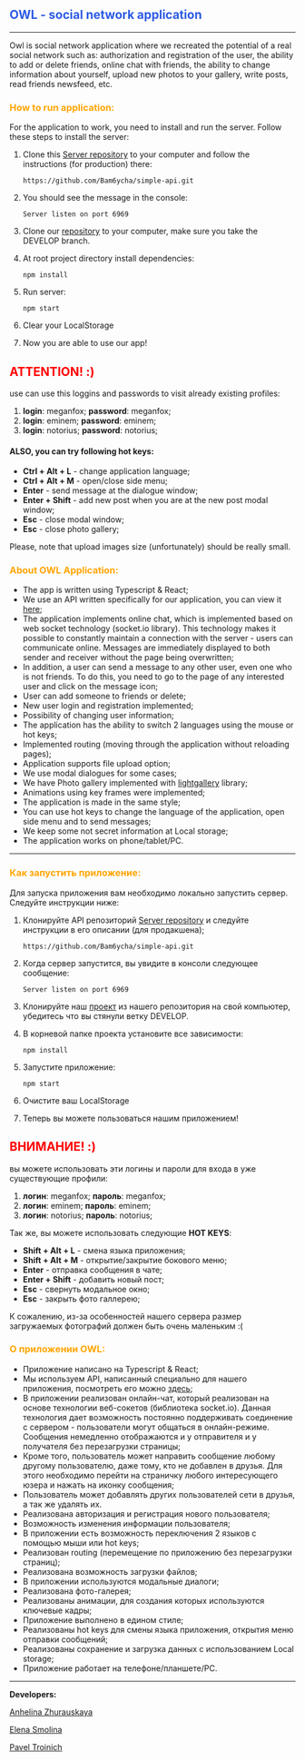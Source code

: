 ## <span style="color: #2D5BE3">OWL - social network application</span>
___

Owl is social network application where we recreated the potential of a real social network such as: authorization and registration of the user, the ability to add or delete friends, online chat with friends, the ability to change information about yourself, upload new photos to your gallery, write posts, read friends newsfeed, etc.

### <span style="color: orange">How to run application:</span>

For the application to work, you need to install and run the server. Follow these steps to install the server:

  1. Clone this [Server repository](https://github.com/Bam6ycha/simple-api) to your computer and follow the instructions (for production) there:  

        `https://github.com/Bam6ycha/simple-api.git`

2. You should see the message in the console:

      `Server listen on port 6969`
3. Clone our [repository](https://github.com/zhuravskayalina/rss-social-network) to your computer, make sure you take the DEVELOP branch.

  1. At root project directory install dependencies:

        `npm install`
  1. Run server:

        `npm start`
2. Clear your LocalStorage
3. Now you are able to use our app!

## <span style="color:red">ATTENTION! :)</span>
use can use this loggins and passwords to visit already existing profiles:
1. **login**: meganfox; **password**: meganfox;
2. **login**: eminem; **password**: eminem;
3. **login**: notorius; **password**: notorius;

####  ALSO, you can try following hot keys:
* **Ctrl + Alt + L** - change application language;
* **Ctrl + Alt + M** - open/close side menu;
* **Enter** - send message at the dialogue window;
* **Enter + Shift** - add new post when you are at the new post modal window;
* **Esc** - close modal window;
* **Esc** - close photo gallery;

Please, note that upload images size (unfortunately) should be really small.

### <span style="color: orange">**About OWL Application:**</span>
* The app is written using Typescript & React;
* We use an API written specifically for our application, you can view it [here](https://github.com/Bam6ycha/simple-api);
* The application implements online chat, which is implemented based on web socket technology (socket.io library). This technology makes it possible to constantly maintain a connection with the server - users can communicate online. Messages are immediately displayed to both sender and receiver without the page being overwritten;
* In addition, a user can send a message to any other user, even one who is not friends. To do this, you need to go to the page of any interested user and click on the message icon;
* User can add someone to friends or delete; 
* New user login and registration implemented;
* Possibility of changing user information;
* The application has the ability to switch 2 languages using the mouse or hot keys;
* Implemented routing (moving through the application without reloading pages);
* Application supports file upload option;
* We use modal dialogues for some cases;
* We have Photo gallery implemented with [lightgallery](https://www.npmjs.com/package/lightgallery) library;
* Animations using key frames were implemented;
* The application is made in the same style;
* You can use hot keys to change the language of the application, open side menu and to send messages;
* We keep some not secret information at Local storage;
* The application works on phone/tablet/PC.

___
### <span style="color: orange">Как запустить приложение: </span>

Для запуска приложения вам необходимо локально запустить сервер. Следуйте инструкции ниже:

1. Клонируйте API репозиторий [Server repository](https://github.com/Bam6ycha/simple-api) и следуйте инструкции в его описании (для продакшена);

   `https://github.com/Bam6ycha/simple-api.git`

2. Когда сервер запустится, вы увидите в консоли следующее сообщение:

   `Server listen on port 6969`
3. Клонируйте наш [проект](https://github.com/zhuravskayalina/rss-social-network) из нашего репозитория на свой компьютер, убедитесь что вы стянули ветку DEVELOP.

1. В корневой папке проекта установите все зависимости:

   `npm install`
1. Запустите приложение:

     `npm start`
2. Очистите ваш LocalStorage
3. Теперь вы можете пользоваться нашим приложением!

## <span style="color:red">ВНИМАНИЕ! :)</span>
вы можете использовать эти логины и пароли для входа в уже существующие профили:
1. **логин**: meganfox; **пароль**: meganfox;
2. **логин**: eminem; **пароль**: eminem;
3. **логин**: notorius; **пароль**: notorius;

Так же, вы можете использовать следующие **HOT KEYS**:

* **Shift + Alt + L** - смена языка приложения;
* **Shift + Alt + M** - открытие/закрытие бокового меню;
* **Enter** - отправка сообщения в чате;
* **Enter + Shift** - добавить новый пост;
* **Esc** - свернуть модальное окно;
* **Esc** - закрыть фото галлерею;

К сожалению, из-за особенностей нашего сервера размер загружаемых фотографий должен быть очень маленьким :(

### <span style="color: orange">**О приложении OWL:**</span>
* Приложение написано на Typescript & React;
* Мы используем API, написанный специально для нашего приложения, посмотреть его можно [здесь](https://github.com/Bam6ycha/simple-api);
* В приложении реализован онлайн-чат, который реализован на основе технологии веб-сокетов (библиотека socket.io). Данная технология дает возможность постоянно поддерживать соединение с сервером - пользователи могут общаться в онлайн-режиме. Сообщения немедленно отображаются и у отправителя и у получателя без перезагрузки страницы;
* Кроме того, пользователь может направить сообщение любому другому пользователю, даже тому, кто не добавлен в друзья. Для этого необходимо перейти на страничку любого интересующего юзера и нажать на иконку сообщения;
* Пользователь может добавлять других пользователей сети в друзья, а так же удалять их.
* Реализована авторизация и регистрация нового пользователя;
* Возможность изменения информации пользователя;
* В приложении есть возможность переключения 2 языков с помощью мыши или hot keys;
* Реализован routing (перемещение по приложению без перезагрузки страниц);
* Реализована возможность загрузки файлов;
* В приложении используются модальные диалоги;
* Реализована фото-галерея;
* Реализованы анимации, для создания которых используются ключевые кадры;
* Приложение выполнено в едином стиле;
* Реализованы hot keys для смены языка приложения, открытия меню отправки сообщений;
* Реализованы сохранение и загрузка данных с использованием Local storage;
* Приложение работает на телефоне/планшете/PC.
___
**Developers:**

[Anhelina Zhurauskaya](https://github.com/zhuravskayalina)

[Elena Smolina](https://github.com/esmolina)

[Pavel Troinich](https://github.com/Pavel-Troinich/)
